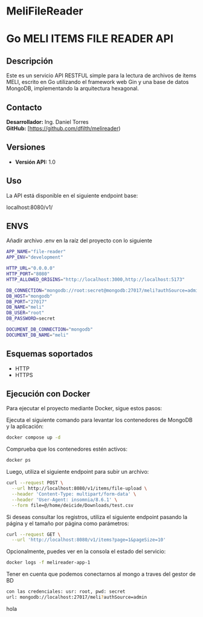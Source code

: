 # MeliFileReader

# Go MELI ITEMS FILE READER API

## Descripción
Este es un servicio API RESTFUL simple para la lectura de archivos de ítems MELI, escrito en Go utilizando el framework web Gin y una base de datos MongoDB, implementando la arquitectura hexagonal.

## Contacto
**Desarrollador:** Ing. Daniel Torres  
**GitHub:** [https://github.com/dfilth/melireader)

## Versiones
- **Versión API:** 1.0

## Uso
La API está disponible en el siguiente endpoint base:

localhost:8080/v1/

## ENVS
Añadir archivo .env en la raíz del proyecto con lo siguiente

```bash
APP_NAME="file-reader"
APP_ENV="development"

HTTP_URL="0.0.0.0"
HTTP_PORT="8080"
HTTP_ALLOWED_ORIGINS="http://localhost:3000,http://localhost:5173"

DB_CONNECTION="mongodb://root:secret@mongodb:27017/meli?authSource=admin"
DB_HOST="mongodb"
DB_PORT="27017"
DB_NAME="meli"
DB_USER="root"
DB_PASSWORD=secret

DOCUMENT_DB_CONNECTION="mongodb"
DOCUMENT_DB_NAME="meli"
```

## Esquemas soportados
- HTTP
- HTTPS

## Ejecución con Docker
Para ejecutar el proyecto mediante Docker, sigue estos pasos:

Ejecuta el siguiente comando para levantar los contenedores de MongoDB y la aplicación:
```bash
docker compose up -d
```
Comprueba que los contenedores estén activos:
```bash
docker ps
```
Luego, utiliza el siguiente endpoint para subir un archivo:
```bash
curl --request POST \
  --url http://localhost:8080/v1/items/file-upload \
  --header 'Content-Type: multipart/form-data' \
  --header 'User-Agent: insomnia/8.6.1' \
  --form file=@/home/deicide/Downloads/test.csv
```

Si deseas consultar los registros, utiliza el siguiente endpoint pasando la página y el tamaño por página como parámetros:
```bash
curl --request GET \
  --url 'http://localhost:8080/v1/items?page=1&pageSize=10'
```

Opcionalmente, puedes ver en la consola el estado del servicio:
```bash
docker logs -f melireader-app-1
```

Tener en cuenta que podemos conectarnos al mongo a traves del gestor de BD
```bash
con las credenciales: usr: root, pwd: secret
url: mongodb://localhost:27017/meli?authSource=admin
```

hola